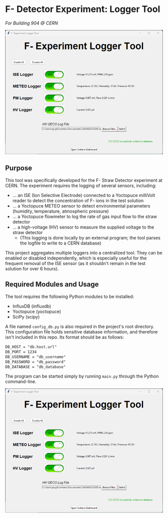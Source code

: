 # F- Detector Experiment: Logger Tool
*For Building 904 @ CERN*

![Screenshot of F- Logger](docs/screenshot.png)

## Purpose
This tool was specifically developed for the F- Straw Detector experiment at CERN.
The experiment requires the logging of several sensors, including:
- ... an ISE (Ion Selective Electrode) connected to a Yoctopuce milliVolt reader to detect the concentration of F- ions in the test solution
- ... a Yoctopuce METEO sensor to detect environmental parameters (humidity, temperature, atmospheric pressure)
- ... a Yoctopuce flowmeter to log the rate of gas input flow to the straw detector
- ... a high-voltage (HV) sensor to measure the supplied voltage to the straw detector
  - (This logging is done locally by an external program; the tool parses the logfile to write to a CERN database)

This project aggregates multiple loggers into a centralized tool. They can be enabled or disabled independently,
which is especially useful for the frequent removal of the ISE sensor (as it shouldn't remain in the test solution for
over 6 hours).

## Required Modules and Usage
The tool requires the following Python modules to be installed:
- InfluxDB (influxdb)
- Yoctopuce (yoctopuce)
- SciPy (scipy)

A file named `config_db.py` is also required in the project's root directory.
This configuration file holds sensitive database information, and therefore isn't included in this repo.
Its format should be as follows:
```
DB_HOST = "db.host.url"
DB_PORT = 1234
DB_USERNAME = "db_username"
DB_PASSWORD = "db_password"
DB_DATABASE = "db_database"
```

The program can be started simply by running `main.py` through the Python command-line.

![Screenshot of F- Logger](docs/screenshot.png)
